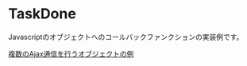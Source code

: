 # TaskDone

Javascriptのオブジェクトへのコールバックファンクションの実装例です。

[複数のAjax通信を行うオブジェクトの例](https://github.com/kotaroyamame/TaskDone/blob/master/Example_01.js)
